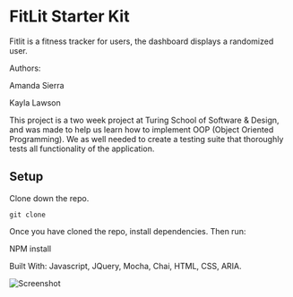 # FitLit Starter Kit

Fitlit is a fitness tracker for users, the dashboard displays a randomized user. 

Authors: 

Amanda Sierra 

Kayla Lawson

This project is a two week project at Turing School of Software & Design, and was made to help us learn how to implement OOP (Object Oriented Programming). We as well needed to create a testing suite that thoroughly tests all functionality of the application.

## Setup

Clone down the repo.

``git clone``

Once you have cloned the repo, install dependencies. Then run:

NPM install

Built With:
Javascript,
JQuery,
Mocha,
Chai,
HTML,
CSS, 
ARIA.

![Screenshot](https://github.com/Asilo5/fitlit-starter-kit/blob/master/fitlit.gif)
